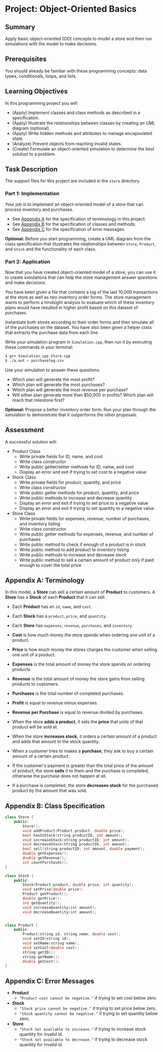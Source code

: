 # Project: Object-Oriented Basics

## Summary

Apply basic object-oriented (OO) concepts to model a store and then run simulations with the model to make decisions.

## Prerequisites

You should already be familiar with these programming concepts: data types, conditionals, loops, and lists.

## Learning Objectives

In this programming project you will:

- (Apply) Implement classes and class methods as described in a specification.
- (Apply) Illustrate the relationships between classes by creating an UML diagram (optional).
- (Apply) Write hidden methods and attributes to manage encapsulated state.
- (Analyze) Prevent objects from reaching invalid states.
- (Create) Formulate an object-oriented simulation to determine the best solution to a problem.

## Task Description

The support files for this project are included in the `store` directory.

### Part 1: Implementation

Your job is to implement an object-oriented model of a store that can process inventory and purchases.

- See [Appendix A](#appendix-a-terminology) for the specification of terminology in this project.
- See [Appendix B](#appendix-b-class-specification) for the specification of classes and methods.
- See [Appendix C](#appendix-c-error-messages) for the specification of error messages.

**Optional:** Before you start programming, create a UML diagram from the class specification that illustrates the relationships between `Store`, `Product`, and `Stock` and the functionality of each class.

### Part 2: Application

Now that you have created object-oriented model of a store, you can use it to create simulations that can help the store management answer questions and make decisions.

You have been given a file that contains a log of the last 10,000 transactions at the store as well as two inventory order forms. The store management wants to perform a hindsight analysis to evaluate which of these inventory plans would have resulted in higher profit based on this dataset of purchases.

Instantiate both stores according to their order forms and then simulate all of the purchases on the dataset. You have also been given a helper class that extracts the purchase data from each line.

Write your simulation program in `Simulation.cpp`, then run it by executing these commands in your terminal:

```bash
$ g++ Simulation.cpp Store.cpp
$ ./a.out < purchaselog.csv
```

Use your simulation to answer these questions:

- Which plan will generate the most profit?
- Which plan will generate the most purchases?
- Which plan will generate the most revenue per purchase?
- Will either plan generate more than $50,000 in profits? Which plan will reach that milestone first?

**Optional:** Propose a better inventory order form. Run your plan through the simulation to demonstrate that it outperforms the other proposals.

## Assessment

A successful solution will:

- Product Class
    - Write private fields for ID, name, and cost
    - Write class constructor
    - Write public getter/setter methods for ID, name, and cost
    - Display an error and exit if trying to set cost to a negative value
- Stock Class
    - Write private fields for product, quantity, and price
    - Write class constructor
    - Write public getter methods for product, quantity, and price
    - Write public methods to increase and decrease quantity
    - Display an error and exit if trying to set price to a negative value
    - Display an error and exit if trying to set quantity to a negative value
- Store Class
    - Write private fields for expenses, revenue, number of purchases, and inventory listing
    - Write class constructor
    - Write public getter methods for expenses, revenue, and number of purchases
    - Write public method to check if enough of a product is in stock
    - Write public method to add product to inventory listing
    - Write public methods to increase and decrease stock
    - Write public method to sell a certain amount of product only if paid enough to cover the total price

## Appendix A: Terminology

In this model, a **Store** can sell a certain amount of **Product** to customers. A **Store** has a **Stock** of each **Product** that it can sell.

- Each **Product** has an `id`, `name`, and `cost`.
- Each **Stock** has a `product`, `price`, and `quantity`.
- Each **Store** has `expenses`, `revenue`, `purchases`, and `inventory`.

- **Cost** is how much money the store spends when ordering one unit of a product.
- **Price** is how much money the stores charges the customer when selling one unit of a product.
- **Expenses** is the total amount of money the store spends on ordering products.
- **Revenue** is the total amount of money the store gains from selling products to customers.
- **Purchases** is the total number of completed purchases.
- **Profit** is equal to revenue minus expenses.
- **Revenue per Purchase** is equal to revenue divided by purchases.

- When the store **adds a product**, it sets the **price** that units of that product will be sold at.
- When the store **increases stock**, it orders a certain amount of a product and adds that amount to the stock quantity.
- When a customer tries to makes a **purchase**, they ask to buy a certain amount of a certain product.
- If the customer's payment is greater than the total price of the amount of product, the store **sells** it to them and the purchase is completed, otherwise the purchase does not happen at all.
- If a purchase is completed, the store **decreases stock** for the purchased product by the amount that was sold.

## Appendix B: Class Specification

```cpp
class Store {
    public:
        Store();
        void addProduct(Product product, double price);
        bool hasInStock(string productID, int amount);
        void increaseStock(string productID, int amount);
        void decreaseStock(string productID, int amount);
        bool sell(string productID, int amount, double payment);
        double getExpenses();
        double getRevenue();
        int countPurchases();
}

class Stock {
    public:
        Stock(Product product, double price, int quantity);
        void setPrice(double price);
        Product getProduct();
        double getPrice();
        int getQuantity();
        void increaseQuantity(int amount);
        void decreaseQuantity(int amount);


class Product {
    public:
        Product(string id, string name, double cost);
        void setID(string id);
        void setName(string name);
        void setCost(double cost);
        string getID();
        string getName();
        double getCost();
}
```

## Appendix C: Error Messages

- **Product**
    - `"Product cost cannot be negative."` if trying to set cost below zero.
- **Stock**
    - `"Stock price cannot be negative."` if trying to set price below zero.
    - `"Stock quantity cannot be negative."` if trying to set quantity below zero.
- **Store**
    - `"Stock not available to increase."` if trying to increase stock quantity for invalid id.
    - `"Stock not available to decrease."` if trying to decrease stock quantity for invalid id.
